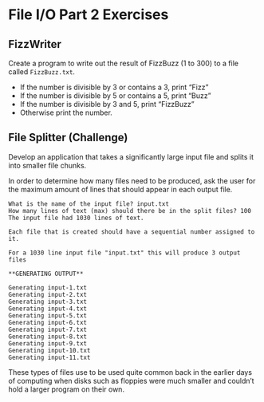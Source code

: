 # File I/O Part 2 Exercises

## FizzWriter

Create a program to write out the result of FizzBuzz (1 to 300) to a file called `FizzBuzz.txt`.

* If the number is divisible by 3 or contains a 3, print “Fizz”
* If the number is divisible by 5 or contains a 5, print “Buzz”
* If the number is divisible by 3 and 5, print “FizzBuzz”
* Otherwise print the number.

## File Splitter (Challenge)

Develop an application that takes a significantly large input file and splits it into smaller file chunks.

In order to determine how many files need to be produced, ask the user for the maximum amount of lines that
should appear in each output file.

```
What is the name of the input file? input.txt
How many lines of text (max) should there be in the split files? 100
The input file had 1030 lines of text.

Each file that is created should have a sequential number assigned to it.

For a 1030 line input file "input.txt" this will produce 3 output files

**GENERATING OUTPUT**

Generating input-1.txt
Generating input-2.txt
Generating input-3.txt
Generating input-4.txt
Generating input-5.txt
Generating input-6.txt
Generating input-7.txt
Generating input-8.txt
Generating input-9.txt
Generating input-10.txt
Generating input-11.txt

```


These types of files use to be used quite common back in the earlier days of computing when disks such as floppies were much smaller and couldn’t hold a larger program on their own.